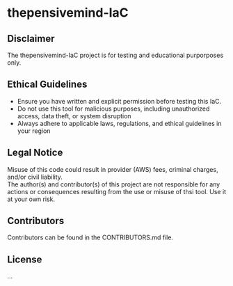 # thepensivemind-IaC

## Disclaimer
The thepensivemind-IaC project is for testing and educational purporposes only.

## Ethical Guidelines
* Ensure you have written and explicit permission before testing this IaC.
* Do not use this tool for malicious purposes, including unauthorized access, data theft, or system disruption
* Always adhere to applicable laws, regulations, and ethical guidelines in your region

## Legal Notice
Misuse of this code could result in provider (AWS) fees, criminal charges, and/or civil liability.  
The author(s) and contributor(s) of this project are not responsible for any actions or consequences resulting from the use or misuse of thsi tool. Use it at your own risk.

## Contributors
Contributors can be found in the CONTRIBUTORS.md file.

## License
...